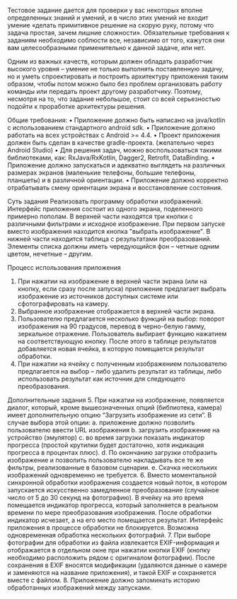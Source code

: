 
Тестовое задание дается для проверки у вас некоторых вполне определенных знаний и умений, и в число этих умений не входит умение «делать примитивное решение на скорую руку, потому что задача простая, зачем лишние сложности». Обязательные требования к заданиям необходимо соблюсти все, независимо от того, кажутся они вам целесообразными применительно к данной задаче, или нет.

Одним из важных качеств, которым должен обладать разработчик высокого уровня – умение не только выполнять поставленную задачу, но и уметь спроектировать и построить архитектуру приложения таким образом, чтобы потом можно было без проблем организовать работу команды или передать проект другому разработчику. Поэтому, несмотря на то, что задание небольшое, стоит со всей серьезностью подойти к проработке архитектуры решения. 

Общие требования:
•	Приложение должно быть написано на java/kotlin с использованием стандартного android sdk.
•	Приложение должно работать на всех устройствах с Android >= 4.4.
•	Проект приложения должен быть сделан в качестве gradle-проекта. (желательно через Android Studio)
•	Для решения задач, можно воспользоваться такими библиотеками, как: RxJava/RxKotlin, Dagger2, Retrofit, DataBinding.
•	Приложение должно запускаться и адекватно выглядеть на различных размерах экранов (маленькие телефоны, большие телефоны, планшеты) и в различной ориентации.
•	Приложение должно корректно отрабатывать смену ориентации экрана и восстановление состояния.

Суть задания
Реализовать программу обработки изображений. Интерфейс приложения состоит из одного экрана, поделенного примерно пополам. В верхней части находятся три кнопки с различными фильтрами и исходное изображение. При первом запуске вместо изображения находится кнопка "выбрать изображение". В нижней части находится таблица с результатами преобразований. Элементы списка должны иметь чередующийся фон – четные одним цветом, нечетные – другим.

Процесс использования приложения
1.	При нажатии на изображение в верхней части экрана (или на кнопку, если сразу после запуска) приложение предлагает выбрать изображение из источников доступных системе или сфотографировать на камеру.
2.	Выбранное изображение отображается в верхней части экрана.
3.	Пользователю предлагается несколько функций на выбор: поворот изображения на 90 градусов, перевод в черно-белую гамму, зеркальное отражение. Пользователь выбирает функцию нажатием на соответствующую кнопку. После этого в таблице результатов добавляется новая ячейка, в которую помещается результат обработки.
4.	При нажатии на ячейку с полученным изображением пользователю предлагается на выбор – либо удалить результат из таблицы, либо использовать результат как источник для следующего преобразования.

Дополнительные задания
5.	При нажатии на изображение, появляется диалог, который, кроме вышеозначенных опций (библиотека, камера) имеет дополнительную опцию “Загрузить изображение из сети”. В случае выбора этой опции:
a.	приложение должно позволить пользователю ввести URL изображения
b.	загрузить изображение на устройство (эмулятор)
c.	во время загрузки показать индикатор прогресса (простой крутилки будет достаточно, хотя индикация прогресса в процентах плюс).
d.	По окончанию загрузки отобразить изображение и позволить пользователю накладывать все те же фильтры, реализованные в базовом сценарии.
e.	Скачка нескольких изображений одновременно не требуется.
6.	Вместо моментальной синхронной обработки изображения создается новый поток, в котором запускается искусственно замедленное преобразование (случайное число от 5 до 30 секунд на фотографию). В ячейку на это время помещается индикатор прогресса, который заполняется в реальном времени по мере преобразования изображения. После обработки индикатор исчезает, а на его место помещается результат. Интерфейс приложения в процессе обработки не блокируется. Возможна одновременная обработка нескольких фотографий.
7.	При выборе фотографии для обработки из файла извлекается EXIF-информация и отображается в отдельном окне при нажатии кнопки EXIF (кнопку необходимо расположить рядом с оригиналом фотографии). После сохранения в EXIF вносятся модификации (удаляются данные о камере и заменяются на название приложения), и такой EXIF и сохраняется вместе с файлом.
8.	Приложение должно запоминать историю обработанных изображений между запусками.



